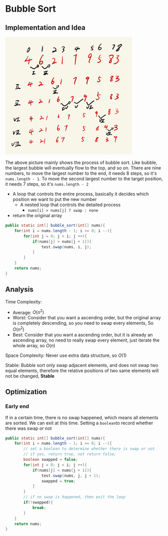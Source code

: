 # Bubble Sort

## Implementation and Idea

<img src="../picture/Common%20Sorting%20Algorithms/bubble_sort/bubble_sort.jpg" width = "400" height = "370" alt="bubble sort" align=center/>

The above picture mainly shows the process of bubble sort.
Like bubble, the largest bubble will eventually flow to the top, and so on.
There are nine numbers, to move the largest number to the end, it needs 8 steps, so it's `nums.length - 1`.
To move the second largest number to the target position, it needs 7 steps, so it's `nums.length - 2`

* A loop that controls the entire process, basically it decides which position we want to put the new number
  * A nested loop that controls the detailed process
    * `nums[i] > nums[j] ? swap : none`
* return the original array

```java
public static int[] bubble_sort(int[] nums){
    for(int i = nums.length - 1; i >= 0; i --){
        for(int j = 0; j < i; j ++){
            if(nums[j] > nums[j + 1]){
                test.swap(nums, i, j);
            }
        }
    }
    return nums;
}
```

## Analysis

Time Complexity:

* Average: $O(n^2)$
* Worst: Consider that you want a ascending order, but the original array is completely descending, so you need to swap every elements, So $O(n^2)$
* Best: Consider that you want a ascending order, but it is already an ascending array, no need to really swap every element, just iterate the whole array, so $O(n)$

Space Complexity: Never use extra data structure, so $O(1)$

Stable: Bubble sort only swap adjacent elements, and does not swap two equal elements, therefore the relative positions of two same elements will not be changed, **Stable**

## Optimization

### Early end

If in a certain time, there is no swap happened, which means all elements are sorted. We can exit at this time. Setting a `boolean`to record whether there was swap or not

```java
public static int[] bubble_sort(int[] nums){
    for(int i = nums.length - 1; i >= 0; i --){
        // set a boolean to determine whether there is swap or not
        // if yes, return true, not return false;
        boolean swapped = false;
        for(int j = 0; j < i; j ++){
            if(nums[j] < nums[j + 1]){
                test.swap(nums, j, j + 1);
                swapped = true;
            }
        }
        // if no swap is happened, then exit the loop
        if(!swapped){
            break;
        }
    }
    return nums;
}
```
